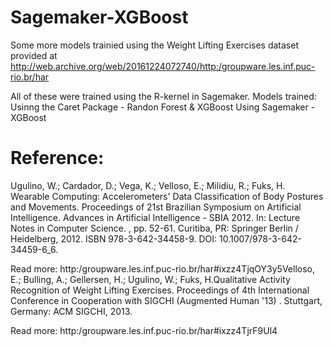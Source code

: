 # Sagemaker-XGBoost

Some more models trainied using the Weight Lifting Exercises dataset provided at http://web.archive.org/web/20161224072740/http:/groupware.les.inf.puc-rio.br/har

All of these were trained using the R-kernel in Sagemaker. Models trained:
Usinng the Caret Package - Randon Forest & XGBoost
Using Sagemaker - XGBoost


# Reference:

Ugulino, W.; Cardador, D.; Vega, K.; Velloso, E.; Milidiu, R.; Fuks, H. Wearable Computing: Accelerometers' Data Classification of Body Postures and Movements. Proceedings of 21st Brazilian Symposium on Artificial Intelligence. Advances in Artificial Intelligence - SBIA 2012. In: Lecture Notes in Computer Science. , pp. 52-61. Curitiba, PR: Springer Berlin / Heidelberg, 2012. ISBN 978-3-642-34458-9. DOI: 10.1007/978-3-642-34459-6_6.

Read more: http:/groupware.les.inf.puc-rio.br/har#ixzz4TjqOY3y5Velloso, E.; Bulling, A.; Gellersen, H.; Ugulino, W.; Fuks, H.Qualitative Activity Recognition of Weight Lifting Exercises. Proceedings of 4th International Conference in Cooperation with SIGCHI (Augmented Human '13) . Stuttgart, Germany: ACM SIGCHI, 2013.

Read more: http:/groupware.les.inf.puc-rio.br/har#ixzz4TjrF9Ul4

